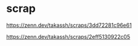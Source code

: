 # scrap
https://zenn.dev/takassh/scraps/3dd72281c96e61

https://zenn.dev/takassh/scraps/2eff5130922c05
